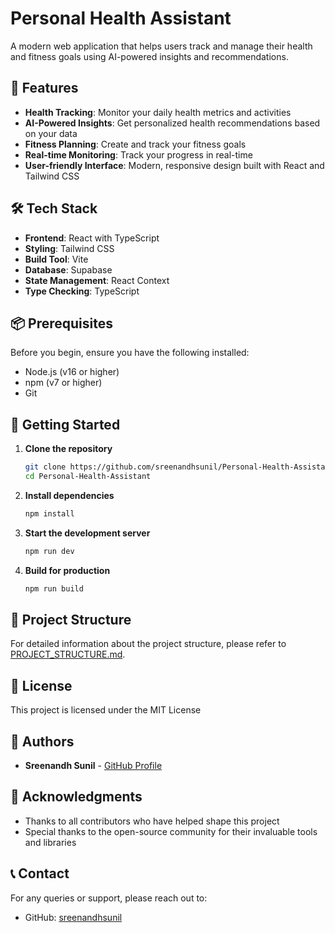 # Personal Health Assistant

A modern web application that helps users track and manage their health and fitness goals using AI-powered insights and recommendations.

## 🚀 Features

- **Health Tracking**: Monitor your daily health metrics and activities
- **AI-Powered Insights**: Get personalized health recommendations based on your data
- **Fitness Planning**: Create and track your fitness goals
- **Real-time Monitoring**: Track your progress in real-time
- **User-friendly Interface**: Modern, responsive design built with React and Tailwind CSS

## 🛠️ Tech Stack

- **Frontend**: React with TypeScript
- **Styling**: Tailwind CSS
- **Build Tool**: Vite
- **Database**: Supabase
- **State Management**: React Context
- **Type Checking**: TypeScript

## 📦 Prerequisites

Before you begin, ensure you have the following installed:
- Node.js (v16 or higher)
- npm (v7 or higher)
- Git

## 🚀 Getting Started

1. **Clone the repository**
   ```bash
   git clone https://github.com/sreenandhsunil/Personal-Health-Assistant.git
   cd Personal-Health-Assistant
   ```

2. **Install dependencies**
   ```bash
   npm install
   ```

3. **Start the development server**
   ```bash
   npm run dev
   ```

4. **Build for production**
   ```bash
   npm run build
   ```

## 📁 Project Structure

For detailed information about the project structure, please refer to [PROJECT_STRUCTURE.md](PROJECT_STRUCTURE.md).

## 📝 License

This project is licensed under the MIT License 

## 👥 Authors

- **Sreenandh Sunil** - [GitHub Profile](https://github.com/sreenandhsunil)

## 🙏 Acknowledgments

- Thanks to all contributors who have helped shape this project
- Special thanks to the open-source community for their invaluable tools and libraries

## 📞 Contact

For any queries or support, please reach out to:
- GitHub: [sreenandhsunil](https://github.com/sreenandhsunil)
